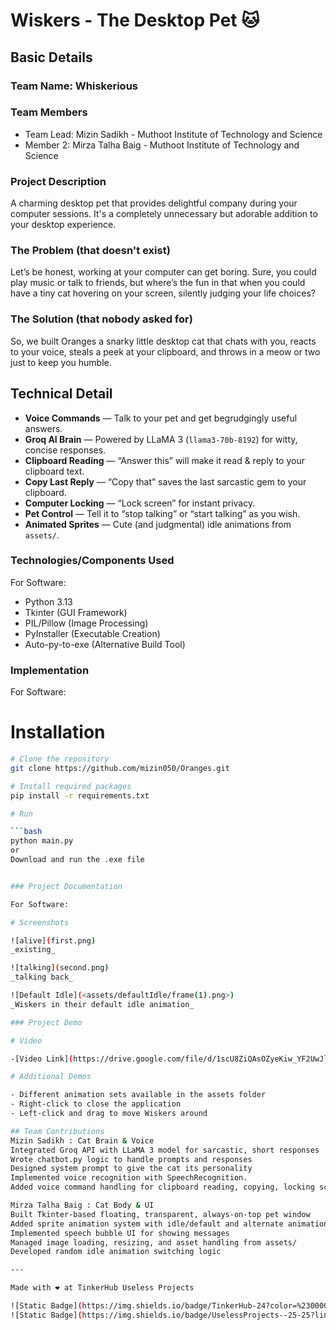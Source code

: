 ﻿# Wiskers - The Desktop Pet 🐱

## Basic Details

### Team Name: Whiskerious

### Team Members
- Team Lead: Mizin Sadikh - Muthoot Institute of Technology and Science
- Member 2: Mirza Talha Baig - Muthoot Institute of Technology and Science


### Project Description

A charming desktop pet that provides delightful company during your computer sessions. It's a completely unnecessary but adorable addition to your desktop experience.

### The Problem (that doesn't exist)

Let’s be honest, working at your computer can get boring. Sure, you could play music or talk to friends, but where’s the fun in that when you could have a tiny cat hovering on your screen, silently judging your life choices?

### The Solution (that nobody asked for)

So, we built Oranges a snarky little desktop cat that chats with you, reacts to your voice, steals a peek at your clipboard, and throws in a meow or two just to keep you humble.


## Technical Detail
- **Voice Commands** — Talk to your pet and get begrudgingly useful answers.
- **Groq AI Brain** — Powered by LLaMA 3 (`llama3-70b-8192`) for witty, concise responses.
- **Clipboard Reading** — “Answer this” will make it read & reply to your clipboard text.
- **Copy Last Reply** — “Copy that” saves the last sarcastic gem to your clipboard.
- **Computer Locking** — “Lock screen” for instant privacy.
- **Pet Control** — Tell it to “stop talking” or “start talking” as you wish.
- **Animated Sprites** — Cute (and judgmental) idle animations from `assets/`.

### Technologies/Components Used

For Software:

- Python 3.13
- Tkinter (GUI Framework)
- PIL/Pillow (Image Processing)
- PyInstaller (Executable Creation)
- Auto-py-to-exe (Alternative Build Tool)

### Implementation

For Software:

# Installation

````bash
# Clone the repository
git clone https://github.com/mizin050/Oranges.git

# Install required packages
pip install -r requirements.txt

# Run

```bash
python main.py
or
Download and run the .exe file


### Project Documentation

For Software:

# Screenshots

![alive](first.png)
_existing_

![talking](second.png)
_talking back_

![Default Idle](<assets/defaultIdle/frame(1).png>)
_Wiskers in their default idle animation_

### Project Demo

# Video

-[Video Link](https://drive.google.com/file/d/1scU8ZiQAsOZyeKiw_YF2UwJlVDt_jl_W/view?usp=sharing)

# Additional Demos

- Different animation sets available in the assets folder
- Right-click to close the application
- Left-click and drag to move Wiskers around

## Team Contributions
Mizin Sadikh : Cat Brain & Voice
Integrated Groq API with LLaMA 3 model for sarcastic, short responses
Wrote chatbot.py logic to handle prompts and responses
Designed system prompt to give the cat its personality
Implemented voice recognition with SpeechRecognition.
Added voice command handling for clipboard reading, copying, locking screen, and muting/unmuting.

Mirza Talha Baig : Cat Body & UI
Built Tkinter-based floating, transparent, always-on-top pet window
Added sprite animation system with idle/default and alternate animations
Implemented speech bubble UI for showing messages
Managed image loading, resizing, and asset handling from assets/
Developed random idle animation switching logic

---

Made with ❤️ at TinkerHub Useless Projects

![Static Badge](https://img.shields.io/badge/TinkerHub-24?color=%23000000&link=https%3A%2F%2Fwww.tinkerhub.org%2F)
![Static Badge](https://img.shields.io/badge/UselessProjects--25-25?link=https%3A%2F%2Fwww.tinkerhub.org%2Fevents%2FQ2Q1TQKX6Q%2FUseless%2520Projects)
````

